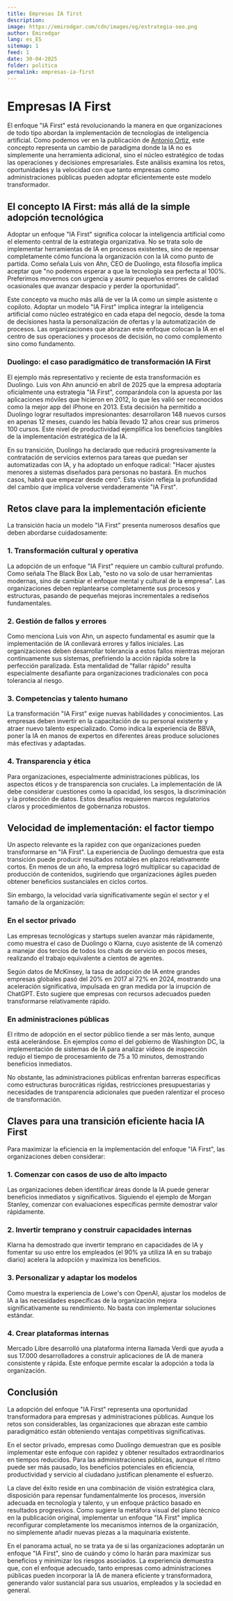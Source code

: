 ```yaml
---
title: Empresas IA first
description: 
image: https://emirodgar.com/cdn/images/og/estrategia-seo.png
author: Emirodgar
lang: es_ES
sitemap: 1
feed: 1
date: 30-04-2025
folder: politica
permalink: empresas-ia-first
---
```



# Empresas IA First

El enfoque "IA First" está revolucionando la manera en que organizaciones de todo tipo abordan la implementación de tecnologías de inteligencia artificial. Como podemos ver en la publicación de [Antonio Ortiz](https://x.com/antonello), este concepto representa un cambio de paradigma donde la IA no es simplemente una herramienta adicional, sino el núcleo estratégico de todas las operaciones y decisiones empresariales. Este análisis examina los retos, oportunidades y la velocidad con que tanto empresas como administraciones públicas pueden adoptar eficientemente este modelo transformador.

## El concepto IA First: más allá de la simple adopción tecnológica

Adoptar un enfoque "IA First" significa colocar la inteligencia artificial como el elemento central de la estrategia organizativa. No se trata solo de implementar herramientas de IA en procesos existentes, sino de repensar completamente cómo funciona la organización con la IA como punto de partida. Como señala Luis von Ahn, CEO de Duolingo, esta filosofía implica aceptar que "no podemos esperar a que la tecnología sea perfecta al 100%. Preferimos movernos con urgencia y asumir pequeños errores de calidad ocasionales que avanzar despacio y perder la oportunidad".

Este concepto va mucho más allá de ver la IA como un simple asistente o copiloto. Adoptar un modelo "IA First" implica integrar la inteligencia artificial como núcleo estratégico en cada etapa del negocio, desde la toma de decisiones hasta la personalización de ofertas y la automatización de procesos. Las organizaciones que abrazan este enfoque colocan la IA en el centro de sus operaciones y procesos de decisión, no como complemento sino como fundamento.

### Duolingo: el caso paradigmático de transformación IA First

El ejemplo más representativo y reciente de esta transformación es Duolingo. Luis von Ahn anunció en abril de 2025 que la empresa adoptaría oficialmente una estrategia "IA First", comparándola con la apuesta por las aplicaciones móviles que hicieron en 2012, lo que les valió ser reconocidos como la mejor app del iPhone en 2013. Esta decisión ha permitido a Duolingo lograr resultados impresionantes: desarrollaron 148 nuevos cursos en apenas 12 meses, cuando les había llevado 12 años crear sus primeros 100 cursos. Este nivel de productividad ejemplifica los beneficios tangibles de la implementación estratégica de la IA.

En su transición, Duolingo ha declarado que reducirá progresivamente la contratación de servicios externos para tareas que puedan ser automatizadas con IA, y ha adoptado un enfoque radical: "Hacer ajustes menores a sistemas diseñados para personas no bastará. En muchos casos, habrá que empezar desde cero". Esta visión refleja la profundidad del cambio que implica volverse verdaderamente "IA First".

## Retos clave para la implementación eficiente

La transición hacia un modelo "IA First" presenta numerosos desafíos que deben abordarse cuidadosamente:

### 1. Transformación cultural y operativa

La adopción de un enfoque "IA First" requiere un cambio cultural profundo. Como señala The Black Box Lab, "esto no va solo de usar herramientas modernas, sino de cambiar el enfoque mental y cultural de la empresa". Las organizaciones deben replantearse completamente sus procesos y estructuras, pasando de pequeñas mejoras incrementales a rediseños fundamentales.

### 2. Gestión de fallos y errores

Como menciona Luis von Ahn, un aspecto fundamental es asumir que la implementación de IA conllevará errores y fallos iniciales. Las organizaciones deben desarrollar tolerancia a estos fallos mientras mejoran continuamente sus sistemas, prefiriendo la acción rápida sobre la perfección paralizada. Esta mentalidad de "fallar rápido" resulta especialmente desafiante para organizaciones tradicionales con poca tolerancia al riesgo.

### 3. Competencias y talento humano

La transformación "IA First" exige nuevas habilidades y conocimientos. Las empresas deben invertir en la capacitación de su personal existente y atraer nuevo talento especializado. Como indica la experiencia de BBVA, poner la IA en manos de expertos en diferentes áreas produce soluciones más efectivas y adaptadas.

### 4. Transparencia y ética

Para organizaciones, especialmente administraciones públicas, los aspectos éticos y de transparencia son cruciales. La implementación de IA debe considerar cuestiones como la opacidad, los sesgos, la discriminación y la protección de datos. Estos desafíos requieren marcos regulatorios claros y procedimientos de gobernanza robustos.

## Velocidad de implementación: el factor tiempo

Un aspecto relevante es la rapidez con que organizaciones pueden transformarse en "IA First". La experiencia de Duolingo demuestra que esta transición puede producir resultados notables en plazos relativamente cortos. En menos de un año, la empresa logró multiplicar su capacidad de producción de contenidos, sugiriendo que organizaciones ágiles pueden obtener beneficios sustanciales en ciclos cortos.

Sin embargo, la velocidad varía significativamente según el sector y el tamaño de la organización:

### En el sector privado

Las empresas tecnológicas y startups suelen avanzar más rápidamente, como muestra el caso de Duolingo o Klarna, cuyo asistente de IA comenzó a manejar dos tercios de todos los chats de servicio en pocos meses, realizando el trabajo equivalente a cientos de agentes.

Según datos de McKinsey, la tasa de adopción de IA entre grandes empresas globales pasó del 20% en 2017 al 72% en 2024, mostrando una aceleración significativa, impulsada en gran medida por la irrupción de ChatGPT. Esto sugiere que empresas con recursos adecuados pueden transformarse relativamente rápido.

### En administraciones públicas

El ritmo de adopción en el sector público tiende a ser más lento, aunque está acelerándose. En ejemplos como el del gobierno de Washington DC, la implementación de sistemas de IA para analizar videos de inspección redujo el tiempo de procesamiento de 75 a 10 minutos, demostrando beneficios inmediatos.

No obstante, las administraciones públicas enfrentan barreras específicas como estructuras burocráticas rígidas, restricciones presupuestarias y necesidades de transparencia adicionales que pueden ralentizar el proceso de transformación.

## Claves para una transición eficiente hacia IA First

Para maximizar la eficiencia en la implementación del enfoque "IA First", las organizaciones deben considerar:

### 1. Comenzar con casos de uso de alto impacto

Las organizaciones deben identificar áreas donde la IA puede generar beneficios inmediatos y significativos. Siguiendo el ejemplo de Morgan Stanley, comenzar con evaluaciones específicas permite demostrar valor rápidamente.

### 2. Invertir temprano y construir capacidades internas

Klarna ha demostrado que invertir temprano en capacidades de IA y fomentar su uso entre los empleados (el 90% ya utiliza IA en su trabajo diario) acelera la adopción y maximiza los beneficios.

### 3. Personalizar y adaptar los modelos

Como muestra la experiencia de Lowe's con OpenAI, ajustar los modelos de IA a las necesidades específicas de la organización mejora significativamente su rendimiento. No basta con implementar soluciones estándar.

### 4. Crear plataformas internas

Mercado Libre desarrolló una plataforma interna llamada Verdi que ayuda a sus 17.000 desarrolladores a construir aplicaciones de IA de manera consistente y rápida. Este enfoque permite escalar la adopción a toda la organización.

## Conclusión

La adopción del enfoque "IA First" representa una oportunidad transformadora para empresas y administraciones públicas. Aunque los retos son considerables, las organizaciones que abrazan este cambio paradigmático están obteniendo ventajas competitivas significativas.

En el sector privado, empresas como Duolingo demuestran que es posible implementar este enfoque con rapidez y obtener resultados extraordinarios en tiempos reducidos. Para las administraciones públicas, aunque el ritmo puede ser más pausado, los beneficios potenciales en eficiencia, productividad y servicio al ciudadano justifican plenamente el esfuerzo.

La clave del éxito reside en una combinación de visión estratégica clara, disposición para repensar fundamentalmente los procesos, inversión adecuada en tecnología y talento, y un enfoque práctico basado en resultados progresivos. Como sugiere la metáfora visual del plano técnico en la publicación original, implementar un enfoque "IA First" implica reconfigurar completamente los mecanismos internos de la organización, no simplemente añadir nuevas piezas a la maquinaria existente.

En el panorama actual, no se trata ya de si las organizaciones adoptarán un enfoque "IA First", sino de cuándo y cómo lo harán para maximizar sus beneficios y minimizar los riesgos asociados. La experiencia demuestra que, con el enfoque adecuado, tanto empresas como administraciones públicas pueden incorporar la IA de manera eficiente y transformadora, generando valor sustancial para sus usuarios, empleados y la sociedad en general.
